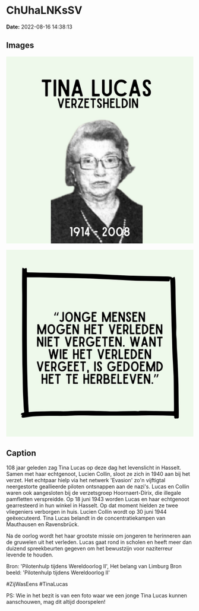 # ChUhaLNKsSV

**Date:** 2022-08-16 14:38:13

## Images

![Image](../images/ChUhaLNKsSV_0.jpg)

![Image](../images/ChUhaLNKsSV_1.jpg)

## Caption

108 jaar geleden zag Tina Lucas op deze dag het levenslicht in Hasselt. Samen met haar echtgenoot, Lucien Collin, sloot ze zich in 1940 aan bij het verzet. Het echtpaar hielp via het netwerk 'Evasion' zo'n vijftigtal neergestorte geallieerde piloten ontsnappen aan de nazi's. Lucas en Collin waren ook aangesloten bij de verzetsgroep Hoornaert-Dirix, die illegale pamfletten verspreidde. Op 18 juni 1943 worden Lucas en haar echtgenoot gearresteerd in hun winkel in Hasselt. Op dat moment hielden ze twee vliegeniers verborgen in huis. Lucien Collin wordt op 30 juni 1944 geëxecuteerd. Tina Lucas belandt in de concentratiekampen van Mauthausen en Ravensbrück. 

Na de oorlog wordt het haar grootste missie om jongeren te herinneren aan de gruwelen uit het verleden. Lucas gaat rond in scholen en heeft meer dan duizend spreekbeurten gegeven om het bewustzijn voor naziterreur levende te houden. 

Bron: 'Pilotenhulp tijdens Wereldoorlog II', Het belang van Limburg
Bron beeld: 'Pilotenhulp tijdens Wereldoorlog II'

#ZijWasEens #TinaLucas 

PS: Wie in het bezit is van een foto waar we een jonge Tina Lucas kunnen aanschouwen, mag dit altijd doorspelen!

